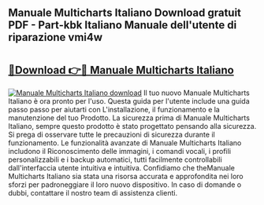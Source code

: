 ## Manuale Multicharts Italiano Download gratuit PDF - Part-kbk Italiano Manuale dell'utente di riparazione vmi4w

# <h2><a href="http://dfh2lr.blite.top/?on=Manuale+Multicharts+Italiano">🔗Download 👉🔴 Manuale Multicharts Italiano</a></h2>

[![Manuale Multicharts Italiano download](https://i.imgur.com/lujVjoI.png)](http://dfh2lr.blite.top/?on=Manuale+Multicharts+Italiano)
Il tuo nuovo Manuale Multicharts Italiano è ora pronto per l'uso. Questa guida per l'utente include una guida passo passo per aiutarti con L'installazione, il funzionamento e la manutenzione del tuo Prodotto. La sicurezza prima di Manuale Multicharts Italiano, sempre questo prodotto è stato progettato pensando alla sicurezza. Si prega di osservare tutte le precauzioni di sicurezza durante il funzionamento. Le funzionalità avanzate di Manuale Multicharts Italiano includono il Riconoscimento delle immagini, i comandi vocali, i profili personalizzabili e i backup automatici, tutti facilmente controllabili dall'interfaccia utente intuitiva e intuitiva. Confidiamo che theManuale Multicharts Italiano sia stata una risorsa accurata e approfondita nei loro sforzi per padroneggiare il loro nuovo dispositivo. In caso di domande o dubbi, contattare il nostro team di assistenza clienti.
